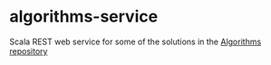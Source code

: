 # algorithms-service
Scala REST web service for some of the solutions in the [Algorithms repository](https://github.com/willb611/algorithms)
